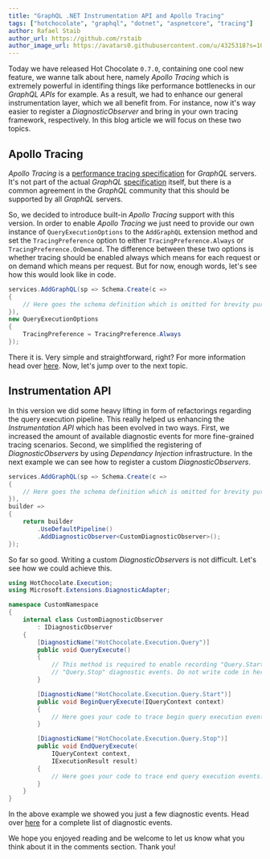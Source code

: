 ```yaml
---
title: "GraphQL .NET Instrumentation API and Apollo Tracing"
tags: ["hotchocolate", "graphql", "dotnet", "aspnetcore", "tracing"]
author: Rafael Staib
author_url: https://github.com/rstaib
author_image_url: https://avatars0.githubusercontent.com/u/4325318?s=100&v=4
---
```


Today we have released Hot Chocolate `0.7.0`, containing one cool new feature,
we wanne talk about here, namely _Apollo Tracing_ which is extremely powerful in
identifing things like performance bottlenecks in our _GraphQL_ _APIs_ for
example. As a result, we had to enhance our general instrumentation layer, which
we all benefit from. For instance, now it's way easier to register a
_DiagnosticObserver_ and bring in your own tracing framework, respectively. In
this blog article we will focus on these two topics.

<!--truncate-->

## Apollo Tracing

_Apollo Tracing_ is a [performance tracing specification] for _GraphQL_ servers.
It's not part of the actual _GraphQL_ [specification] itself, but there is a
common agreement in the _GraphQL_ community that this should be supported by
all _GraphQL_ servers.

So, we decided to introduce built-in _Apollo Tracing_ support with this version.
In order to enable _Apollo Tracing_ we just need to provide our own instance of
`QueryExecutionOptions` to the `AddGraphQL` extension method and set the
`TracingPreference` option to either `TracingPreference.Always` or
`TracingPreference.OnDemand`. The difference between these two options is
whether tracing should be enabled always which means for each request or on
demand which means per request. But for now, enough words, let's see how this
would look like in code.

```csharp
services.AddGraphQL(sp => Schema.Create(c =>
{
    // Here goes the schema definition which is omitted for brevity purpose
}),
new QueryExecutionOptions
{
    TracingPreference = TracingPreference.Always
});
```

There it is. Very simple and straightforward, right? For more information head
over [here](https://hotchocolate.io/docs/apollo-tracing). Now, let's jump over to
the next topic.

## Instrumentation API

In this version we did some heavy lifting in form of refactorings regarding the
query execution pipeline. This really helped us enhancing the
_Instrumentation_ _API_ which has been evolved in two ways. First, we increased
the amount of available diagnostic events for more fine-grained tracing
scenarios. Second, we simplified the registering of _DiagnosticObservers_ by
using _Dependancy Injection_ infrastructure. In the next example we can see how
to register a custom _DiagnosticObservers_.

```csharp
services.AddGraphQL(sp => Schema.Create(c =>
{
    // Here goes the schema definition which is omitted for brevity purpose
}),
builder =>
{
    return builder
        .UseDefaultPipeline()
        .AddDiagnosticObserver<CustomDiagnosticObserver>();
});
```

So far so good. Writing a custom _DiagnosticObservers_ is not difficult. Let's
see how we could achieve this.

```csharp
using HotChocolate.Execution;
using Microsoft.Extensions.DiagnosticAdapter;

namespace CustomNamespace
{
    internal class CustomDiagnosticObserver
        : IDiagnosticObserver
    {
        [DiagnosticName("HotChocolate.Execution.Query")]
        public void QueryExecute()
        {
            // This method is required to enable recording "Query.Start" and
            // "Query.Stop" diagnostic events. Do not write code in here.
        }

        [DiagnosticName("HotChocolate.Execution.Query.Start")]
        public void BeginQueryExecute(IQueryContext context)
        {
            // Here goes your code to trace begin query execution events.
        }

        [DiagnosticName("HotChocolate.Execution.Query.Stop")]
        public void EndQueryExecute(
            IQueryContext context,
            IExecutionResult result)
        {
            // Here goes your code to trace end query execution events.
        }
    }
}
```

In the above example we showed you just a few diagnostic events. Head over
[here](https://hotchocolate.io/docs/instrumentation) for a complete list of
diagnostic events.

We hope you enjoyed reading and be welcome to let us know what you think about
it in the comments section. Thank you!

[performance tracing specification]: https://github.com/apollographql/apollo-tracing
[specification]: https://facebook.github.io/graphql
